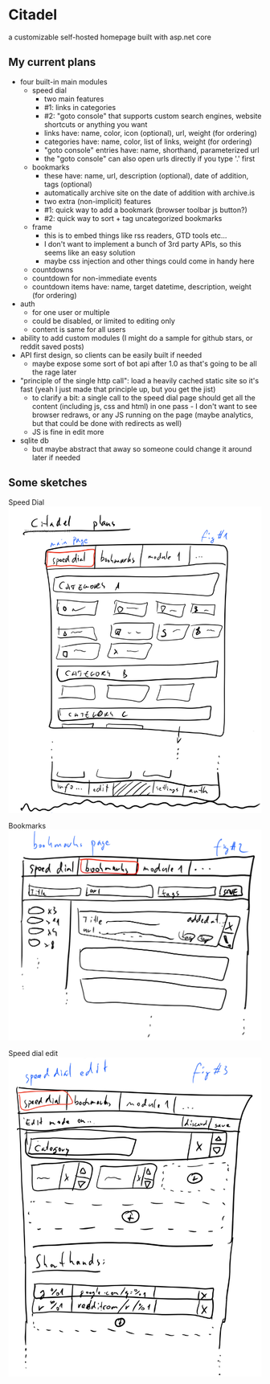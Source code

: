 # Citadel
a customizable self-hosted homepage built with asp.net core

## My current plans

* four built-in main modules
  * speed dial
    * two main features
    * #1: links in categories
    * #2: "goto console" that supports custom search engines, website shortcuts or anything you want
    * links have: name, color, icon (optional), url, weight (for ordering)
    * categories have: name, color, list of links, weight (for ordering)
    * "goto console" entries have: name, shorthand, parameterized url
    * the "goto console" can also open urls directly if you type '.' first
  * bookmarks
    * these have: name, url, description (optional), date of addition, tags (optional)
    * automatically archive site on the date of addition with archive.is
    * two extra (non-implicit) features
    * #1: quick way to add a bookmark (browser toolbar js button?)
    * #2: quick way to sort + tag uncategorized bookmarks
  * frame
    * this is to embed things like rss readers, GTD tools etc...
    * I don't want to implement a bunch of 3rd party APIs, so this seems like an easy solution
    * maybe css injection and other things could come in handy here
   * countdowns
    * countdown for non-immediate events
    * countdown items have: name, target datetime, description, weight (for ordering)
* auth
  * for one user or multiple
  * could be disabled, or limited to editing only
  * content is same for all users
* ability to add custom modules (I might do a sample for github stars, or reddit saved posts)
* API first design, so clients can be easily built if needed
  * maybe expose some sort of bot api after 1.0 as that's going to be all the rage later 
* "principle of the single http call": load a heavily cached static site so it's fast (yeah I just made that principle up, but you get the jist)
  * to clarify a bit: a single call to the speed dial page should get all the content (including js, css and html) in one pass - I don't want to see browser redraws, or any JS running on the page (maybe analytics, but that could be done with redirects as well)
  * JS is fine in edit more
* sqlite db
  * but maybe abstract that away so someone could change it around later if needed 

## Some sketches

Speed Dial
![speed dial](https://raw.githubusercontent.com/tomzorz/Citadel/master/plans/1.jpg)

Bookmarks
![bookmarks](https://raw.githubusercontent.com/tomzorz/Citadel/master/plans/2.jpg)

Speed dial edit
![speed dial edit](https://raw.githubusercontent.com/tomzorz/Citadel/master/plans/3.jpg)
